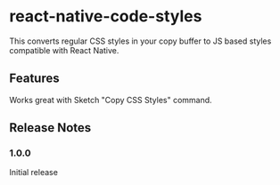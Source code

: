 # react-native-code-styles

This converts regular CSS styles in your copy buffer to JS based styles compatible with React Native.

## Features

Works great with Sketch "Copy CSS Styles" command.

## Release Notes

### 1.0.0

Initial release